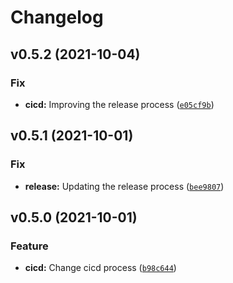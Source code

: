 # Changelog

<!--next-version-placeholder-->

## v0.5.2 (2021-10-04)
### Fix
* **cicd:** Improving the release process ([`e05cf9b`](https://github.com/saagie/api-saagie/commit/e05cf9b0994280e31822d23d4e6b7978b04934bc))

## v0.5.1 (2021-10-01)
### Fix
* **release:** Updating the release process ([`bee9807`](https://github.com/saagie/api-saagie/commit/bee98078dce9e265fb64c14c69d5048c117272f6))

## v0.5.0 (2021-10-01)
### Feature
* **cicd:** Change cicd process ([`b98c644`](https://github.com/saagie/api-saagie/commit/b98c64414757674cf370cc07706e7cf42ac84911))

